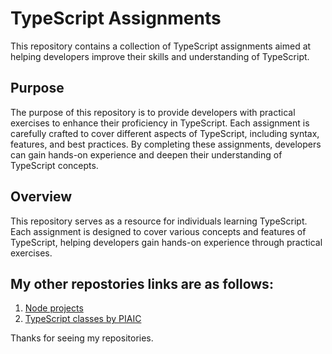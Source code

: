 # TypeScript Assignments

This repository contains a collection of TypeScript assignments aimed at helping developers improve their skills and understanding of TypeScript.

## Purpose

The purpose of this repository is to provide developers with practical exercises to enhance their proficiency in TypeScript. Each assignment is carefully crafted to cover different aspects of TypeScript, including syntax, features, and best practices. By completing these assignments, developers can gain hands-on experience and deepen their understanding of TypeScript concepts.

## Overview

This repository serves as a resource for individuals learning TypeScript. Each assignment is designed to cover various concepts and features of TypeScript, helping developers gain hands-on experience through practical exercises.

## My other repostories links are as follows:

1. [Node projects](https://github.com/ahmedjawad1857/node_projects)
2. [TypeScript classes by PIAIC](https://github.com/ahmedjawad1857/ts-classes-PIAIC)

Thanks for seeing my repositories.
